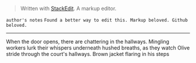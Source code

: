 


> Written with [StackEdit](https://stackedit.io/). A markup editor.

`author's notes` 
 `Found a better way to edit this. Markup beloved. Github beloved.`  
*** 
When the door opens, there are chattering in the hallways. 
Mingling workers lurk their whispers underneath hushed breaths, as they watch Olive stride through the court's hallways. Brown jacket flaring in his steps 
<!--stackedit_data:
eyJoaXN0b3J5IjpbLTM5MzQ5NDUwNSwtMzA4MjkxODQ4LC0yMD
Y5MTI4MTQwLC01MzA2MzM1NiwtNTQ3MDczNzYxLC0xMDg4Mjc5
MTg3LDE2MDMxMTI0NzYsLTE2NTk0ODU3NTUsLTE0NzM4Njc5NC
wyMTI4Nzk3NDQ0XX0=
-->